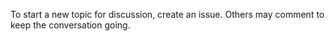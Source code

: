 To start a new topic for discussion, create an issue. Others may comment to keep the conversation going.
